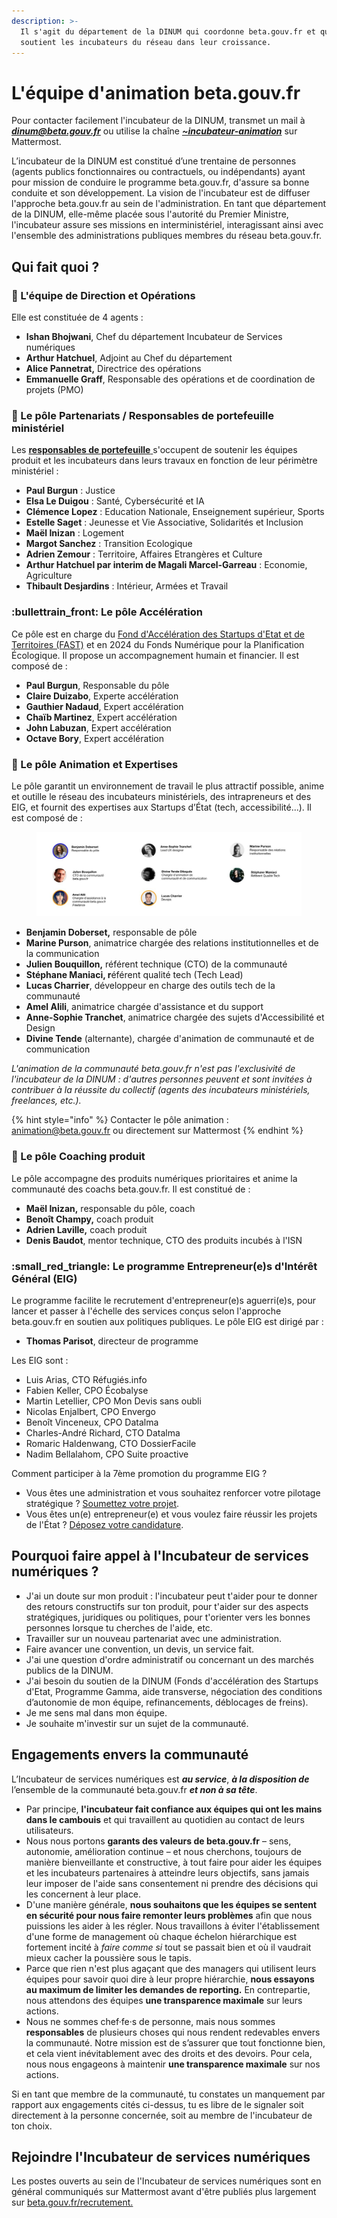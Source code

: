 ```yaml
---
description: >-
  Il s'agit du département de la DINUM qui coordonne beta.gouv.fr et qui
  soutient les incubateurs du réseau dans leur croissance.
---
```


# L'équipe d'animation beta.gouv.fr

Pour contacter facilement l'incubateur de la DINUM, transmet un mail à _**dinum@beta.gouv.fr**_ ou utilise la chaîne [_**\~incubateur-animation**_](https://mattermost.incubateur.net/betagouv/channels/incubateur-animation) sur Mattermost.

L’incubateur de la DINUM est constitué d’une trentaine de personnes (agents publics fonctionnaires ou contractuels, ou indépendants) ayant pour mission de conduire le programme beta.gouv.fr, d'assure sa bonne conduite et son développement. La vision de l'incubateur est de diffuser l'approche beta.gouv.fr au sein de l'administration. En tant que département de la DINUM, elle-même placée sous l'autorité du Premier Ministre, l'incubateur assure ses missions en interministériel, interagissant ainsi avec l'ensemble des administrations publiques membres du réseau beta.gouv.fr.

## Qui fait quoi ?

### :crown: L'équipe de Direction et Opérations

Elle est constituée de 4 agents :

* **Ishan Bhojwani**, Chef du département Incubateur de Services numériques
* **Arthur Hatchuel**, Adjoint au Chef du département
* **Alice Pannetrat,** Directrice des opérations
* **Emmanuelle Graff**, Responsable des opérations et de coordination de projets (PMO)

### :briefcase: Le pôle Partenariats / Responsables de portefeuille ministériel

Les [**responsables de portefeuille** ](../../travailler-chez-beta.gouv.fr/les-differents-metiers/responsable-de-portefeuille/)s'occupent de soutenir les équipes produit et les incubateurs dans leurs travaux en fonction de leur périmètre ministériel :

* **Paul Burgun** : Justice
* **Elsa Le Duigou** : Santé, Cybersécurité et IA
* **Clémence Lopez** : Education Nationale, Enseignement supérieur, Sports
* **Estelle Saget** : Jeunesse et Vie Associative, Solidarités et Inclusion
* **Maël Inizan** : Logement
* **Margot Sanchez** : Transition Ecologique
* **Adrien Zemour** : Territoire, Affaires Etrangères et Culture
* **Arthur Hatchuel par interim de Magali Marcel-Garreau** : Economie, Agriculture
* **Thibault Desjardins** : Intérieur, Armées et Travail

### :bullettrain\_front: Le pôle Accélération

Ce pôle est en charge du [Fond d'Accélération des Startups d'Etat et de Territoires (FAST)](../../gerer-son-produit/la-vie-du-produit/acceleration/fonds-dacceleration-des-startups-detat.md) et en 2024 du Fonds Numérique pour la Planification Écologique. Il propose un accompagnement humain et financier. Il est composé de :

* **Paul Burgun**, Responsable du pôle
* **Claire Duizabo**, Experte accélération
* **Gauthier Nadaud**, Expert accélération
* **Chaïb Martinez**, Expert accélération
* **John Labuzan**, Expert accélération
* **Octave Bory**, Expert accélération

### :unicorn: Le pôle Animation et Expertises

Le pôle garantit un environnement de travail le plus attractif possible, anime et outille le réseau des incubateurs ministériels, des intrapreneurs et des EIG, et fournit des expertises aux Startups d’État (tech, accessibilité...). Il est composé de :

<figure><img src="../../.gitbook/assets/team_animation (1).jpg" alt=""><figcaption></figcaption></figure>

* **Benjamin Doberset,** responsable de pôle
* **Marine Purson**, animatrice chargée des relations institutionnelles et de la communication
* **Julien Bouquillon,** référent technique (CTO) de la communauté
* **Stéphane Maniaci, r**éférent qualité tech (Tech Lead)
* **Lucas Charrier**, développeur en charge des outils tech de la communauté
* **Amel Alili**, animatrice chargée d'assistance et du support
* **Anne-Sophie Tranchet**, animatrice chargée des sujets d'Accessibilité et Design
* **Divine Tende** (alternante), chargée d'animation de communauté et de communication

_L'animation de la communauté beta.gouv.fr n'est pas l'exclusivité de l'incubateur de la DINUM : d'autres personnes peuvent et sont invitées à contribuer à la réussite du collectif (agents des incubateurs ministériels, freelances, etc.)._

{% hint style="info" %}
Contacter le pôle animation : animation@beta.gouv.fr ou directement sur Mattermost
{% endhint %}

### :basketball: Le pôle Coaching produit

Le pôle accompagne des produits numériques prioritaires et anime la communauté des coachs beta.gouv.fr. Il est constitué de :

* **Maël Inizan,** responsable du pôle, coach
* **Benoît Champy,** coach produit
* **Adrien Laville,** coach produit
* **Denis Baudot**, mentor technique, CTO des produits incubés à l'ISN

### :small\_red\_triangle: Le programme Entrepreneur(e)s d'Intérêt Général (EIG)

Le programme facilite le recrutement d'entrepreneur(e)s aguerri(e)s, pour lancer et passer à l'échelle des services conçus selon l'approche beta.gouv.fr en soutien aux politiques publiques. Le pôle EIG est dirigé par :

* **Thomas Parisot**, directeur de programme

Les EIG sont :&#x20;

* Luis Arias, CTO Réfugiés.info
* Fabien Keller, CPO Écobalyse
* Martin Letellier, CPO Mon Devis sans oubli
* Nicolas Enjalbert, CPO Envergo
* Benoît Vinceneux, CPO Datalma
* Charles-André Richard, CTO Datalma
* Romaric Haldenwang, CTO DossierFacile
* Nadim Bellalahom, CPO Suite proactive

Comment participer à la 7ème promotion du programme EIG ?

* Vous êtes une administration et vous souhaitez renforcer votre pilotage stratégique ? [Soumettez votre projet](https://eig.numerique.gouv.fr/participer/administrations/).
* Vous êtes un(e) entrepreneur(e) et vous voulez faire réussir les projets de l'État ? [Déposez votre candidature](https://eig.numerique.gouv.fr/participer/candidats/).

## Pourquoi faire appel à l'Incubateur de services numériques ?

* J'ai un doute sur mon produit : l'incubateur peut t'aider pour te donner des retours constructifs sur ton produit, pour t'aider sur des aspects stratégiques, juridiques ou politiques, pour t'orienter vers les bonnes personnes lorsque tu cherches de l'aide, etc.
* Travailler sur un nouveau partenariat avec une administration.
* Faire avancer une convention, un devis, un service fait.
* J'ai une question d'ordre administratif ou concernant un des marchés publics de la DINUM.
* J'ai besoin du soutien de la DINUM (Fonds d'accélération des Startups d'Etat, Programme Gamma, aide transverse, négociation des conditions d’autonomie de mon équipe, refinancements, déblocages de freins).
* Je me sens mal dans mon équipe.
* Je souhaite m'investir sur un sujet de la communauté.

## Engagements envers la communauté

L’Incubateur de services numériques est _**au service**_, _**à la disposition de**_ l’ensemble de la communauté beta.gouv.fr _**et non à sa tête**_.

* Par principe, **l'incubateur fait confiance aux équipes qui ont les mains dans le cambouis** et qui travaillent au quotidien au contact de leurs utilisateurs.
* Nous nous portons **garants des valeurs de beta.gouv.fr** – sens, autonomie, amélioration continue – et nous cherchons, toujours de manière bienveillante et constructive, à tout faire pour aider les équipes et les incubateurs partenaires à atteindre leurs objectifs, sans jamais leur imposer de l'aide sans consentement ni prendre des décisions qui les concernent à leur place.
* D'une manière générale, **nous souhaitons que les équipes se sentent en sécurité pour nous faire remonter leurs problèmes** afin que nous puissions les aider à les régler. Nous travaillons à éviter l'établissement d'une forme de management où chaque échelon hiérarchique est fortement incité à _faire comme si_ tout se passait bien et où il vaudrait mieux cacher la poussière sous le tapis.
* Parce que rien n'est plus agaçant que des managers qui utilisent leurs équipes pour savoir quoi dire à leur propre hiérarchie, **nous essayons au maximum de limiter les demandes de reporting.** En contrepartie, nous attendons des équipes **une transparence maximale** sur leurs actions.
* Nous ne sommes chef·fe·s de personne, mais nous sommes **responsables** de plusieurs choses qui nous rendent redevables envers la communauté. Notre mission est de s’assurer que tout fonctionne bien, et cela vient inévitablement avec des droits et des devoirs. Pour cela, nous nous engageons à maintenir **une transparence maximale** sur nos actions.

Si en tant que membre de la communauté, tu constates un manquement par rapport aux engagements cités ci-dessus, tu es libre de le signaler soit directement à la personne concernée, soit au membre de l'incubateur de ton choix.

## Rejoindre l'Incubateur de services numériques <a href="#rejoindre-lequipe-danimation" id="rejoindre-lequipe-danimation"></a>

Les postes ouverts au sein de l'Incubateur de services numériques sont en général communiqués sur Mattermost avant d'être publiés plus largement sur [beta.gouv.fr/recrutement.](https://www.welcometothejungle.com/fr/companies/communaute-beta-gouv)

